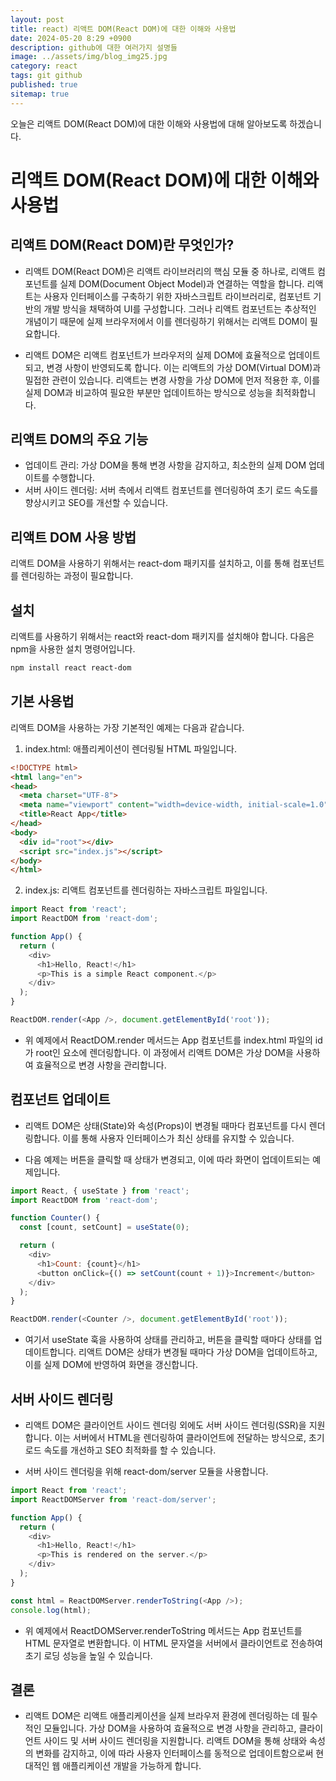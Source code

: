 ```yaml
---
layout: post
title: react) 리액트 DOM(React DOM)에 대한 이해와 사용법
date: 2024-05-20 8:29 +0900
description: github에 대한 여러가지 설명들
image: ../assets/img/blog_img25.jpg
category: react
tags: git github
published: true
sitemap: true
---
```


오늘은 리액트 DOM(React DOM)에 대한 이해와 사용법에 대해 알아보도록 하겠습니다.

# 리액트 DOM(React DOM)에 대한 이해와 사용법

## 리액트 DOM(React DOM)란 무엇인가?
- 리액트 DOM(React DOM)은 리액트 라이브러리의 핵심 모듈 중 하나로, 리액트 컴포넌트를 실제 DOM(Document Object Model)과 연결하는 역할을 합니다. 리액트는 사용자 인터페이스를 구축하기 위한 자바스크립트 라이브러리로, 컴포넌트 기반의 개발 방식을 채택하여 UI를 구성합니다. 그러나 리액트 컴포넌트는 추상적인 개념이기 때문에 실제 브라우저에서 이를 렌더링하기 위해서는 리액트 DOM이 필요합니다.     
     
- 리액트 DOM은 리액트 컴포넌트가 브라우저의 실제 DOM에 효율적으로 업데이트되고, 변경 사항이 반영되도록 합니다. 이는 리액트의 가상 DOM(Virtual DOM)과 밀접한 관련이 있습니다. 리액트는 변경 사항을 가상 DOM에 먼저 적용한 후, 이를 실제 DOM과 비교하여 필요한 부분만 업데이트하는 방식으로 성능을 최적화합니다.

## 리액트 DOM의 주요 기능
- 업데이트 관리: 가상 DOM을 통해 변경 사항을 감지하고, 최소한의 실제 DOM 업데이트를 수행합니다.
- 서버 사이드 렌더링: 서버 측에서 리액트 컴포넌트를 렌더링하여 초기 로드 속도를 향상시키고 SEO를 개선할 수 있습니다.

## 리액트 DOM 사용 방법
리액트 DOM을 사용하기 위해서는 react-dom 패키지를 설치하고, 이를 통해 컴포넌트를 렌더링하는 과정이 필요합니다.

## 설치
리액트를 사용하기 위해서는 react와 react-dom 패키지를 설치해야 합니다. 다음은 npm을 사용한 설치 명령어입니다.

````bash
npm install react react-dom
````

## 기본 사용법
리액트 DOM을 사용하는 가장 기본적인 예제는 다음과 같습니다.

1. index.html: 애플리케이션이 렌더링될 HTML 파일입니다.

````html
<!DOCTYPE html>
<html lang="en">
<head>
  <meta charset="UTF-8">
  <meta name="viewport" content="width=device-width, initial-scale=1.0">
  <title>React App</title>
</head>
<body>
  <div id="root"></div>
  <script src="index.js"></script>
</body>
</html>
````

2. index.js: 리액트 컴포넌트를 렌더링하는 자바스크립트 파일입니다.

````javascript
import React from 'react';
import ReactDOM from 'react-dom';

function App() {
  return (
    <div>
      <h1>Hello, React!</h1>
      <p>This is a simple React component.</p>
    </div>
  );
}

ReactDOM.render(<App />, document.getElementById('root'));
````

- 위 예제에서 ReactDOM.render 메서드는 App 컴포넌트를 index.html 파일의 id가 root인 요소에 렌더링합니다. 이 과정에서 리액트 DOM은 가상 DOM을 사용하여 효율적으로 변경 사항을 관리합니다.


## 컴포넌트 업데이트

- 리액트 DOM은 상태(State)와 속성(Props)이 변경될 때마다 컴포넌트를 다시 렌더링합니다. 이를 통해 사용자 인터페이스가 최신 상태를 유지할 수 있습니다.

- 다음 예제는 버튼을 클릭할 때 상태가 변경되고, 이에 따라 화면이 업데이트되는 예제입니다.

````javascript
import React, { useState } from 'react';
import ReactDOM from 'react-dom';

function Counter() {
  const [count, setCount] = useState(0);

  return (
    <div>
      <h1>Count: {count}</h1>
      <button onClick={() => setCount(count + 1)}>Increment</button>
    </div>
  );
}

ReactDOM.render(<Counter />, document.getElementById('root'));

````

- 여기서 useState 훅을 사용하여 상태를 관리하고, 버튼을 클릭할 때마다 상태를 업데이트합니다. 리액트 DOM은 상태가 변경될 때마다 가상 DOM을 업데이트하고, 이를 실제 DOM에 반영하여 화면을 갱신합니다.

## 서버 사이드 렌더링

- 리액트 DOM은 클라이언트 사이드 렌더링 외에도 서버 사이드 렌더링(SSR)을 지원합니다. 이는 서버에서 HTML을 렌더링하여 클라이언트에 전달하는 방식으로, 초기 로드 속도를 개선하고 SEO 최적화를 할 수 있습니다.

- 서버 사이드 렌더링을 위해 react-dom/server 모듈을 사용합니다.

````javascript
import React from 'react';
import ReactDOMServer from 'react-dom/server';

function App() {
  return (
    <div>
      <h1>Hello, React!</h1>
      <p>This is rendered on the server.</p>
    </div>
  );
}

const html = ReactDOMServer.renderToString(<App />);
console.log(html);
````

- 위 예제에서 ReactDOMServer.renderToString 메서드는 App 컴포넌트를 HTML 문자열로 변환합니다. 이 HTML 문자열을 서버에서 클라이언트로 전송하여 초기 로딩 성능을 높일 수 있습니다.

## 결론

- 리액트 DOM은 리액트 애플리케이션을 실제 브라우저 환경에 렌더링하는 데 필수적인 모듈입니다. 가상 DOM을 사용하여 효율적으로 변경 사항을 관리하고, 클라이언트 사이드 및 서버 사이드 렌더링을 지원합니다. 리액트 DOM을 통해 상태와 속성의 변화를 감지하고, 이에 따라 사용자 인터페이스를 동적으로 업데이트함으로써 현대적인 웹 애플리케이션 개발을 가능하게 합니다.

